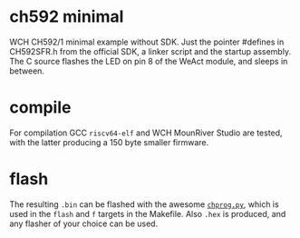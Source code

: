 # ch592 minimal
WCH CH592/1 minimal example without SDK.
Just the pointer #defines in CH592SFR.h from the official SDK, a linker script and the startup assembly.
The C source flashes the LED on pin 8 of the WeAct module, and sleeps in between.

# compile
For compilation GCC `riscv64-elf` and WCH MounRiver Studio are tested, with the latter producing a 150 byte smaller firmware.

# flash
The resulting `.bin` can be flashed with the awesome [`chprog.py`](https://github.com/wagiminator/MCU-Flash-Tools), which
is used in the `flash` and `f` targets in the Makefile. Also `.hex` is produced, and any flasher of your choice can be used.
